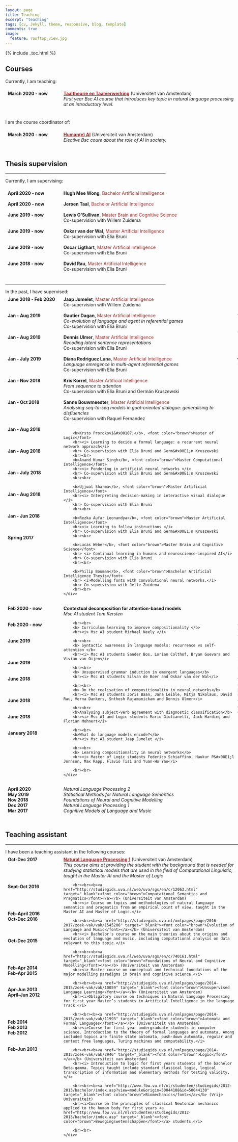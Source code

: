 ```yaml
---
layout: page
title: Teaching
excerpt: "teaching"
tags: [cv, Jekyll, theme, responsive, blog, template]
comments: true
image: 
  feature: rooftop_view.jpg
---
```


{% include _toc.html %}

<style>
   #columns {
       width: 770px;
       overflow:auto;
   }

   #columns .column {
       padding: 1%;
   }

   #columns .date {
       float: left;
       width: 160px;
   }

   #columns .description {
       float: left;
       width: 540px;
   }

   #columns .languages {
       float: left;
       width: 100px;
   }

   #columns .level {
       float: left;
       width: 180px;
    }

</style>

## Courses

Currently, I am teaching:
<div id="columns">
    <div class="date column">
        <b>
        March 2020 - now
        </b>
    </div>
    <div class="description column">
        <b><a href="https://studiegids.uva.nl/xmlpages/page/2019-2020/zoek-vak/vak/72626" target="_blank"><font color="brown">Taaltheorie en Taalverwerking</font></a></b> (Universiteit van Amsterdam)
        <br><i> First year Bsc AI course that introduces key topic in natural language processing at an introductory level. </i>
        <br><br>
    </div>
</div>

I am the course coordinator of:

<div id="columns">
    <div class="date column">
        <b>
        March 2020 - now
        </b>
    </div>
    <div class="description column">
        <b><a href="First year Bsc AI course that introduces key topic in natural language processing at an introductory level." target="_blank"><font color="brown">Human(e) AI</font></a></b> (Universiteit van Amsterdam)
        <br><i> Elective Bsc coure about the role of AI in society.</i>
        <br><br>
    </div>
</div>

## Thesis supervision
<hr>

Currently, I am supervising:
<div id="columns">
    <div class="date column">
        <b>
        April 2020 - now
        <br><br>
        April 2020 - now
        <br><br>
        June 2019 - now
        <br><br><br>
        June 2019 - now
        <br><br><br>
        June 2019 - now
        <br><br><br>
        June 2018 - now
        <br><br><br>
        </b>
    </div>
    <div class="description column">
        <b>Hugh Mee Wong</b>, <font color="brown">Bachelor Artificial Intelligence</font>
        <br><br>
        <b>Jeroen Taal</b>, <font color="brown">Bachelor Artificial Intelligence</font>
        <br><br>
        <b>Lewis O'Sullivan</b>, <font color="brown">Master Brain and Cognitive Science</font>
        <br> Co-supervision with Willem Zuidema
        <br><br>
        <b>Oskar van der Wal</b>, <font color="brown">Master Artificial Intelligence</font>
        <br> Co-supervision with Elia Bruni
        <br><br>
        <b>Oscar Ligthart</b>, <font color="brown">Master Artificial Intelligence</font>
        <br> Co-supervision with Elia Bruni
        <br><br>
        <b>David Rau</b>, <font color="brown">Master Artificial Intelligence</font>
        <br> Co-supervision with Elia Bruni
        <br><br>
    </div>
</div>

<hr>
In the past, I have supervised:

<div id="columns">
    <div class="date column">
        <b>
        June 2018 - Feb 2020
        <br><br><br>
        Jan - Aug 2019
        <br><br><br><br>
        Jan - Aug 2019
        <br><br><br><br>
        Jan - July 2019
        <br><br><br><br>
        Jan - Nov 2018
        <br><br><br><br>
        Jan - Oct 2018
        <br><br><br><br><br>
        Jan - Aug 2018
        <br><br><br><br>
        Jan - Aug 2018
        <br><br><br><br>
        Jan - July 2018
        <br><br><br><br>
        Jan - Aug 2018
        <br><br><br><br>
        Jan - Jun 2018
        <br><br><br><br>
        Spring 2017
        <br><br>
        </b>
    </div>
    <div class="description column">
        <b>Jaap Jumelet</b>, <font color="brown">Master Artificial Intelligence</font>
        <br> Co-supervision with Willem Zuidema
        <br><br>
        <b>Gautier Dagan</b>, <font color="brown">Master Artificial Intelligence</font>
        <br><i> Co-evolution of language and agent in referential games </i>
        <br> Co-supervision with Elia Bruni
        <br><br>
        <b>Dennis Ulmer</b>, <font color="brown">Master Artificial Intelligence</font>
        <br><i> Recoding latent sentence representations </i>
        <br> Co-supervision with Elia Bruni
        <br><br>
        <b>Diana Rodriguez Luna</b>, <font color="brown">Master Artificial Intelligence</font>
        <br><i> Language emregence in multi-agent referential games</i>
        <br> Co-supervision with Elia Bruni
        <br><br>
        <b>Kris Korrel</b>, <font color="brown">Master Artificial Intelligence</font>
        <br><i> From sequence to attention</i>
        <br> Co-supervision with Elia Bruni and Germ&#x00E1;n Kruszewski
        <br><br>
        <b>Sanne Bouwmeester</b>, <font color="brown">Master Artificial Intelligence</font>
        <br> <i>Analysing seq-to-seq models in goal-oriented dialogue: 
        generalising to disfluencies</i>
        <br> Co-supervision with Raquel Fernandez
        <br><br>

        <b>Krsto Prorokovi&#x00107;</b>, <font color="brown">Master of Logic</font>
        <br><i> Learning to decide a formal language: a recurrent neural network approach</i>
        <br> Co-supervision with Elia Bruni and Germ&#x00E1;n Kruszewski
        <br><br>
        <b>Anand Kumar Singh</b>, <font color="brown">Master Computational Intelligence</font>
        <br><i> Pondering in artificial neural networks </i>
        <br> Co-supervision with Elia Bruni and Germ&#x00E1;n Kruszewski
        <br><br>

        <b>Ujjwal Sharma</b>, <font color="brown">Master Artificial Intelligence</font>
        <br><i> Interpreting decision-making in interactive visual dialogue </i>
        <br> Co-supervision with Elia Bruni
        <br><br>

        <b>Rezka Aufar Leonandya</b>, <font color="brown">Master Artificial Intelligence</font>
        <br><i> Learning to follow instructions </i>
        <br> Co-supervision with Elia Bruni and Germ&#x00E1;n Kruszewski
        <br><br>

        <b>Lucas Weber</b>, <font color="brown">Master Brain and Cognitive Science</font>
        <br> <i> Continual learning in humans and neuroscience-inspired AI</i> 
        <br> Co-supervision with Elia Bruni
        <br><br>

        <b>Philip Bouman</b>, <font color="brown">Bachelor Artificial Intelligence Thesis</font>
        <br> <i>Modelling fonts with convolutional neural networks.</i> 
        <br> Co-supervision with Jelle Zuidema
        <br><br>
    </div>
</div>

## Individual/group projects

<div id="columns">
    <div class="date column">
        <b>
        Feb 2020 - now
        <br><br><br> Feb 2020 - now
        <br><br><br> June 2019
        <br><br><br><br> June 2019
        <br><br><br> June 2018
        <br><br><br><br> June 2018
        <br><br><br> June 2018
        <br><br><br> January 2018
        <br><br>
        </b>
    </div>
    <div class="description column">
        <b> Contextual decomposition for attention-based models </b> 
        <br><i> Msc AI student Tom Kersten </i>

        <br><br>
        <b> Curriculum learning to improve compositionality </b> 
        <br><i> Msc AI student Michael Neely </i>

        <br><br>
        <b> Syntactic awareness in language models: recurrence vs self-attention </b> 
        <br><i> Msc AI students Sander Bos, Lorian Colthof, Bryan Guevara and Vivian van Oijen</i>

        <br><br>
        <b> Unsupervised grammar induction in emergent languages</b> 
        <br><i> Msc AI students Silvan de Boer and Oskar van der Wal</i>

        <br><br>
        <b> On the realisation of compositionality in neural networks</b> 
        <br><i> Msc AI students Joris Baan, Jana Leible, Mitja Nikolaus, David Rau, Verna Dankers, Snthosh Rajamanickam and Dennis Ulmer</i>

        <br><br>
        <b>Analysing subject-verb agreement with diagnostic classification</b>
        <br><i> Msc AI and Logic students Mario Giulianelli, Jack Harding and Florian Mohnert</i> 

        <br><br>
        <b>What do language models encode?</b>
        <br><i> Msc AI student Jaap Jumelet </i>

        <br><br>
        <b> Learning compositionality in neural networks</b> 
        <br><i> Master of Logic students Federico Schiaffino, Haukur P&#x00E1;l Jonnson, Max Rapp, Flavio Tisi and Yuan-Ho Yao</i>

        <br><br>
    </div>
</div>

## (Guest) lectures

I've (guest)lectured in the following courses:

<div id="columns">
    <div class="date column">
        <b>
        April 2020
        <br> May 2019
        <br> Nov 2018
        <br> Dec 2017
        <br> Mar 2017
        <br><br>
        </b>
    </div>
    <div class="description column">
        <i> Natural Language Processing 2</i> 
        <br> <i> Statistical Methods for Natural Language Semantics </i> 
        <br><i> Foundations of Neural and Cognitive Modelling </i> 
        <br><i> Natural Language Processing 1 </i> 
        <br><i> Cognitive Models of Language and Music </i> 
        <br><br>
    </div>
</div>

## Teaching assistant
<hr>
I have been a teaching assistant in the following courses:

<div id="columns">
    <div class="date column">
        <b>
        Oct-Dec 2017
        <br><br><br><br><br>Sept-Oct 2016
        <br><br><br><br><br>Feb-April 2016
        <br> Oct-Dec 2016
        <br><br><br><br> Oct-Dec 2015
        <br><br><br><br><br>Feb-Apr 2014
        <br> Feb-Apr 2015
        <br><br><br>Apr-Jun 2013
        <br> April-Jun 2012
        <br><br><br><br><br>Feb 2014
        <br> Feb 2013
        <br> Feb 2012
        <br><br><br> Feb-Jun 2013
        <br><br>
        </b>
    </div>
    <div class="description column">
        <b><a href="http://studiegids.uva.nl/xmlpages/page/2017-2018/zoek-vak/vak/37834" target="_blank"><font color="brown">Natural Language Processing 1</font></a></b> (Universiteit van Amsterdam)
        <br><i> This course aims at providing the student with the background that is needed for studying statistical models that are used in the field of Computational Linguistic, taught in the Master AI and the Master of Logic </i>

        <br><br><b><a href="http://studiegids.uva.nl/web/uva/sgs/en/c/12063.html" target="_blank"><font color="brown">Computational Semantics and Pragmatics</font></a></b> (Universiteit van Amsterdam)
        <br><i> Course on topics and methodologies of natural language semantics and pragmatics from an empirical point of view, taught in the Master AI and Master of Logic.</i>

        <br><br><b><a href="http://studiegids.uva.nl/xmlpages/page/2016-2017/zoek-vak/vak/1545206" target="_blank"><font color="brown">Evolution of Language and Music</font></a></b> (Universiteit van Amsterdam)
        <br><i> Bachelor's course on the main theories about the origins and evolution of language and music, including computational analysis on data relevant to this topic.</i>

        <br><br><b><a href="http://studiegids.uva.nl/web/uva/sgs/en/c/740161.html" target="_blank"><font color="brown">Foundations of Neural and Cognitive Modelling</font></a></b> (Universiteit van Amsterdam)
        <br><i> Master course on conceptual and technical foundations of the major modelling paradigms in brain and cognitive science.</i>

        <br><br><b><a href="http://studiegids.uva.nl/xmlpages/page/2014-2015/zoek-vak/vak/10059" target="_blank"><font color="brown">Unsupervised Language Learning</font></a></b> (Universiteit van Amsterdam)
        <br><i>Obligatory course on techniques in Natural Language Processing for first year Master’s students in Artificial Intelligence in the language Track.</i>

        <br><br><b><a href="http://studiegids.uva.nl/xmlpages/page/2014-2015/zoek-vak/vak/11993" target="_blank"><font color="brown">Automata and Formal Languages</font></a></b> (Universiteit van Amsterdam)
        <br><i>Course for first year undergraduate students in computer science. Introduction to the theory of formal languages and automata. Among included topics are finite state automata, push-down automata, regular and context free languages, Turing machines and computability.</i>

        <br><br><b><a href="http://studiegids.uva.nl/xmlpages/page/2014-2015/zoek-vak/vak/2946" target="_blank"><font color="brown">Logic</font></a></b> (Universiteit van Amsterdam)
        <br><i> Introduction to logic for first years students of the bachelor Beta-gamma. Topics taught include standard classical logic, logical transcription of information and elementary methods for testing validity. </i>

        <br><br><b><a href="http://www.fbw.vu.nl/nl/studenten/studiegids/2012-2013/bachelor/index.asp?view=module&origin=50044108&id=50044130" target="_blank"><font color="brown">Biomechanics</font></a></b> (Vrije Universiteit)
        <br><i>Course on the principles of classical Newtonian mechanics applied to the human body for first years <a href="http://www.fbw.vu.nl/nl/studenten/studiegids/2012-2013/bachelor/index.asp" target="_blank"><font color="brown">Bewegingswetenschappen</font></a> students.</i>

        <br><br>
    </div>
</div>

